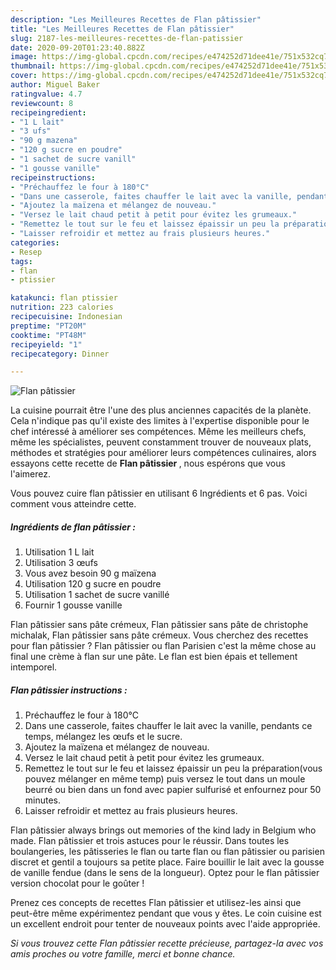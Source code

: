 ```yaml
---
description: "Les Meilleures Recettes de Flan pâtissier"
title: "Les Meilleures Recettes de Flan pâtissier"
slug: 2187-les-meilleures-recettes-de-flan-patissier
date: 2020-09-20T01:23:40.882Z
image: https://img-global.cpcdn.com/recipes/e474252d71dee41e/751x532cq70/flan-patissier-photo-principale-de-la-recette.jpg
thumbnail: https://img-global.cpcdn.com/recipes/e474252d71dee41e/751x532cq70/flan-patissier-photo-principale-de-la-recette.jpg
cover: https://img-global.cpcdn.com/recipes/e474252d71dee41e/751x532cq70/flan-patissier-photo-principale-de-la-recette.jpg
author: Miguel Baker
ratingvalue: 4.7
reviewcount: 8
recipeingredient:
- "1 L lait"
- "3 ufs"
- "90 g mazena"
- "120 g sucre en poudre"
- "1 sachet de sucre vanill"
- "1 gousse vanille"
recipeinstructions:
- "Préchauffez le four à 180°C"
- "Dans une casserole, faites chauffer le lait avec la vanille, pendants ce temps, mélangez les œufs et le sucre."
- "Ajoutez la maïzena et mélangez de nouveau."
- "Versez le lait chaud petit à petit pour évitez les grumeaux."
- "Remettez le tout sur le feu et laissez épaissir un peu la préparation(vous pouvez mélanger en même temp) puis versez le tout dans un moule beurré ou bien dans un fond avec papier sulfurisé et enfournez pour 50 minutes."
- "Laisser refroidir et mettez au frais plusieurs heures."
categories:
- Resep
tags:
- flan
- ptissier

katakunci: flan ptissier 
nutrition: 223 calories
recipecuisine: Indonesian
preptime: "PT20M"
cooktime: "PT48M"
recipeyield: "1"
recipecategory: Dinner

---
```



![Flan pâtissier](https://img-global.cpcdn.com/recipes/e474252d71dee41e/751x532cq70/flan-patissier-photo-principale-de-la-recette.jpg)

La cuisine pourrait être l'une des plus anciennes capacités de la planète. Cela n'indique pas qu'il existe des limites à l'expertise disponible pour le chef intéressé à améliorer ses compétences. Même les meilleurs chefs, même les spécialistes, peuvent constamment trouver de nouveaux plats, méthodes et stratégies pour améliorer leurs compétences culinaires, alors essayons cette recette de <strong> Flan pâtissier </strong>, nous espérons que vous l'aimerez.

<!--inarticleads1-->

Vous pouvez cuire flan pâtissier en utilisant 6 Ingrédients et 6 pas. Voici comment vous atteindre cette.

##### Ingrédients de flan pâtissier :

1. Utilisation 1 L lait
1. Utilisation 3 œufs
1. Vous avez besoin 90 g maïzena
1. Utilisation 120 g sucre en poudre
1. Utilisation 1 sachet de sucre vanillé
1. Fournir 1 gousse vanille


Flan pâtissier sans pâte crémeux, Flan pâtissier sans pâte de christophe michalak, Flan pâtissier sans pâte crémeux. Vous cherchez des recettes pour flan pâtissier ? Flan pâtissier ou flan Parisien c&#39;est la même chose au final une crème à flan sur une pâte. Le flan est bien épais et tellement intemporel. 

<!--inarticleads2-->

##### Flan pâtissier instructions :

1. Préchauffez le four à 180°C
1. Dans une casserole, faites chauffer le lait avec la vanille, pendants ce temps, mélangez les œufs et le sucre.
1. Ajoutez la maïzena et mélangez de nouveau.
1. Versez le lait chaud petit à petit pour évitez les grumeaux.
1. Remettez le tout sur le feu et laissez épaissir un peu la préparation(vous pouvez mélanger en même temp) puis versez le tout dans un moule beurré ou bien dans un fond avec papier sulfurisé et enfournez pour 50 minutes.
1. Laisser refroidir et mettez au frais plusieurs heures.


Flan pâtissier always brings out memories of the kind lady in Belgium who made. Flan pâtissier et trois astuces pour le réussir. Dans toutes les boulangeries, les pâtisseries le flan ou tarte flan ou flan pâtissier ou parisien discret et gentil a toujours sa petite place. Faire bouillir le lait avec la gousse de vanille fendue (dans le sens de la longueur). Optez pour le flan pâtissier version chocolat pour le goûter ! 

<!--inarticleads1-->

<p>
Prenez ces concepts de recettes Flan pâtissier et utilisez-les ainsi que peut-être même expérimentez pendant que vous y êtes. Le coin cuisine est un excellent endroit pour tenter de nouveaux points avec l'aide appropriée.
</p>

<p>
<i>Si vous trouvez cette Flan pâtissier recette précieuse, partagez-la avec vos amis proches ou votre famille, merci et bonne chance.</i>
</p>
